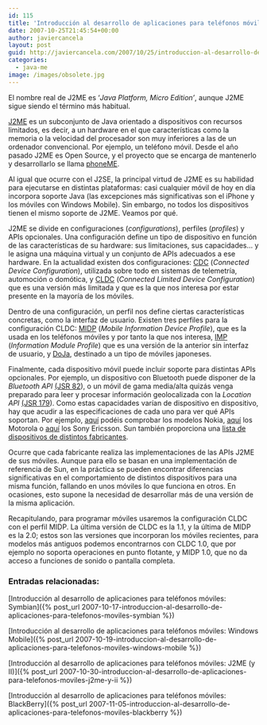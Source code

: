```yaml
---
id: 115
title: 'Introducción al desarrollo de aplicaciones para teléfonos móviles: J2ME (I)'
date: 2007-10-25T21:45:54+00:00
author: javiercancela
layout: post
guid: http://javiercancela.com/2007/10/25/introduccion-al-desarrollo-de-aplicaciones-para-telefonos-moviles-j2me-i/
categories:
  - java-me
image: /images/obsolete.jpg
---
```

El nombre real de J2ME es &#8216;_Java Platform, Micro Edition&#8217;_, aunque J2ME sigue siendo el término más habitual.

[J2ME](http://java.sun.com/javame/index.jsp "The Java ME Platform") es un subconjunto de Java orientado a dispositivos con recursos limitados, es decir, a un hardware en el que características como la memoria o la velocidad del procesador son muy inferiores a las de un ordenador convencional. Por ejemplo, un teléfono móvil. Desde el año pasado J2ME es Open Source, y el proyecto que se encarga de mantenerlo y desarrollarlo se llama [phoneME](https://phoneme.dev.java.net/ "phoneME Project").

Al igual que ocurre con el J2SE, la principal virtud de J2ME es su habilidad para ejecutarse en distintas plataformas: casi cualquier móvil de hoy en día incorpora soporte Java (las excepciones más significativas son el iPhone y los móviles con Windows Mobile). Sin embargo, no todos los dispositivos tienen el mismo soporte de J2ME. Veamos por qué.

J2ME se divide en configuraciones (_configurations_), perfiles (_profiles_) y APIs opcionales. Una configuración define un tipo de dispositivo en función de las características de su hardware: sus limitaciones, sus capacidades&#8230; y le asigna una máquina virtual y un conjunto de APIs adecuados a ese hardware. En la actualidad existen dos configuraciones: [CDC](http://java.sun.com/products/cdc/ "Connected Device Configuration (CDC); JSR 36, JSR 218") (_Connected Device Configuration_), utilizada sobre todo en sistemas de telemetría, automoción o domótica, y [CLDC](http://java.sun.com/products/cldc/ "Connected Limited Device Configuration (CLDC); JSR 30, JSR 139") (_Connected Limited Device Configuration_) que es una versión más limitada y que es la que nos interesa por estar presente en la mayoría de los móviles.

Dentro de una configuración, un perfil nos define ciertas características concretas, como la interfaz de usuario. Existen tres perfiles para la configuración CLDC: [MIDP](http://java.sun.com/products/midp/ "Mobile Information Device Profile (MIDP); JSR 37, JSR 118") (_Mobile Information Device Profile_), que es la usada en los teléfonos móviles y por tanto la que nos interesa, [IMP](http://java.sun.com/products/imp/ "Information Module Profile (IMP) JSR-195") (_Information Module Profile_) que es una versión de la anterior sin interfaz de usuario, y [DoJa](http://www.doja-developer.net/ "DoJa Developer Network"), destinado a un tipo de móviles japoneses.

Finalmente, cada dispositivo móvil puede incluir soporte para distintas APIs opcionales. Por ejemplo, un dispositivo con Bluetooth puede disponer de la _Bluetooth API_ [(JSR 82](http://www.jsr82.com/ "Java Bluetooth")), o un móvil de gama media/alta quizás venga preparado para leer y procesar información geolocalizada con la _Location API_ [(JSR 179](http://jcp.org/en/jsr/detail?id=179 "Location API for J2METM")). Como estas capacidades varían de dispositivo en dispositivo, hay que acudir a las especificaciones de cada uno para ver qué APIs soportan. Por ejemplo, [aquí](http://www.forum.nokia.com/devices/matrix_all_1.html "Device specifications") podéis comprobar los modelos Nokia, [aquí](http://developer.motorola.com/products/handsets/ "Handsets") los Motorola o [aquí](http://developer.sonyericsson.com/site/global/products/phonegallery/p_phonegallery.jsp?cc=gb&lc=en&ver=4000&template=pp1&zone=pp&lm=pp "Phone Gallery") los Sony Ericsson. Sun también proporciona una [lista de dispositivos de distintos fabricantes](http://developers.sun.com/mobility/device/device;jsessionid=133D390A2F5E3292FD865279A7DB2F1F "Java ME Device Table").

Ocurre que cada fabricante realiza las implementaciones de las APIs J2ME de sus móviles. Aunque para ello se basan en una implementación de referencia de Sun, en la práctica se pueden encontrar diferencias significativas en el comportamiento de distintos dispositivos para una misma función, fallando en unos móviles lo que funciona en otros. En ocasiones, esto supone la necesidad de desarrollar más de una versión de la misma aplicación.

Recapitulando, para programar móviles usaremos la configuración CLDC con el perfil MIDP. La última versión de CLDC es la 1.1, y la última de MIDP es la 2.0; estos son las versiones que incorporan los móviles recientes, para modelos más antiguos podemos encontrarnos con CLDC 1.0, que por ejemplo no soporta operaciones en punto flotante, y MIDP 1.0, que no da acceso a funciones de sonido o pantalla completa.

### Entradas relacionadas:

[Introducción al desarrollo de aplicaciones para teléfonos móviles: Symbian]({% post_url 2007-10-17-introduccion-al-desarrollo-de-aplicaciones-para-telefonos-moviles-symbian %})
  
[Introducción al desarrollo de aplicaciones para teléfonos móviles: Windows Mobile]({% post_url 2007-10-19-introduccion-al-desarrollo-de-aplicaciones-para-telefonos-moviles-windows-mobile %})
  
[Introducción al desarrollo de aplicaciones para teléfonos móviles: J2ME (y II)]({% post_url 2007-10-30-introduccion-al-desarrollo-de-aplicaciones-para-telefonos-moviles-j2me-y-ii %})
  
[Introducción al desarrollo de aplicaciones para teléfonos móviles: BlackBerry]({% post_url 2007-11-05-introduccion-al-desarrollo-de-aplicaciones-para-telefonos-moviles-blackberry %})